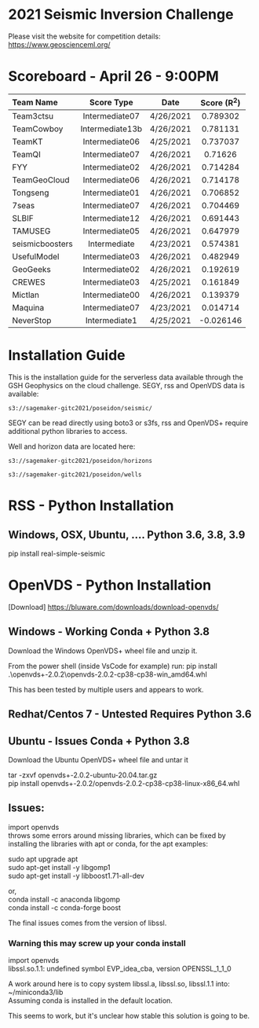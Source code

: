 # 2021 Seismic Inversion Challenge

Please visit the website for competition details: https://www.geoscienceml.org/

# Scoreboard - April 26 - 9:00PM

| **Team Name**        | **Score Type**        | **Date**                 | **Score (R<sup>2</sup>)** |
|:---------------------|:---------------------:|:------------------------:|:-------------------------:|
| Team3ctsu | Intermediate07 | 4/26/2021 | 0.789302 |
| TeamCowboy | Intermediate13b | 4/26/2021 | 0.781131 |
| TeamKT | Intermediate06 | 4/25/2021 | 0.737037 |
| TeamQI | Intermediate07 | 4/26/2021 | 0.71626 |
| FYY | Intermediate02 | 4/26/2021 | 0.714284 |
| TeamGeoCloud | Intermediate06 | 4/26/2021 | 0.714178 |
| Tongseng | Intermediate01 | 4/26/2021 | 0.706852 |
| 7seas | Intermediate07 | 4/26/2021 | 0.704469 |
| SLBIF | Intermediate12 | 4/26/2021 | 0.691443 |
| TAMUSEG | Intermediate05 | 4/26/2021 | 0.647979 |
| seismicboosters | Intermediate | 4/23/2021 | 0.574381 |
| UsefulModel | Intermediate03 | 4/26/2021 | 0.482949 |
| GeoGeeks | Intermediate02 | 4/26/2021 | 0.192619 |
| CREWES | Intermediate03 | 4/25/2021 | 0.161849 |
| Mictlan | Intermediate00 | 4/26/2021 | 0.139379 |
| Maquina | Intermediate07 | 4/23/2021 | 0.014714 |
| NeverStop | Intermediate1 | 4/25/2021 | -0.026146 |


# Installation Guide

This is the installation guide for the serverless data available through 
the GSH Geophysics on the cloud challenge. SEGY, rss and OpenVDS data is available:

`s3://sagemaker-gitc2021/poseidon/seismic/`

SEGY can be read directly using boto3 or s3fs, rss and OpenVDS+ require additional 
python libraries to access.

Well and horizon data are located here:

`s3://sagemaker-gitc2021/poseidon/horizons`

`s3://sagemaker-gitc2021/poseidon/wells`

# RSS - Python Installation

## Windows, OSX, Ubuntu, ....  Python 3.6, 3.8, 3.9

pip install real-simple-seismic

# OpenVDS - Python Installation

[Download] https://bluware.com/downloads/download-openvds/

## Windows - Working Conda + Python 3.8

Download the Windows OpenVDS+ wheel file and unzip it. 

From the power shell (inside VsCode for example) run:
pip install .\openvds+-2.0.2\openvds-2.0.2-cp38-cp38-win_amd64.whl

This has been tested by multiple users and appears to work.

## Redhat/Centos 7 -  Untested Requires Python 3.6

## Ubuntu - Issues Conda + Python 3.8

Download the Ubuntu OpenVDS+ wheel file and untar it

tar -zxvf openvds+-2.0.2-ubuntu-20.04.tar.gz\
pip install openvds+-2.0.2/openvds-2.0.2-cp38-cp38-linux-x86_64.whl

## Issues:
import openvds\
throws some errors around missing libraries, which can be fixed by installing 
the libraries with apt or conda, for the apt examples:

sudo apt upgrade apt\
sudo apt-get install -y libgomp1\
sudo apt-get install -y libboost1.71-all-dev

or,\
conda install -c anaconda libgomp\
conda install -c conda-forge boost

The final issues comes from the version of libssl.

### Warning this may screw up your conda install

import openvds\
libssl.so.1.1: undefined symbol EVP_idea_cba, version OPENSSL_1_1_0

A work around here is to copy system libssl.a, libssl.so, libssl.1.1 into:\
~/miniconda3/lib\
Assuming conda is installed in the default location.

This seems to work, but it's unclear how stable this solution is going to be.



